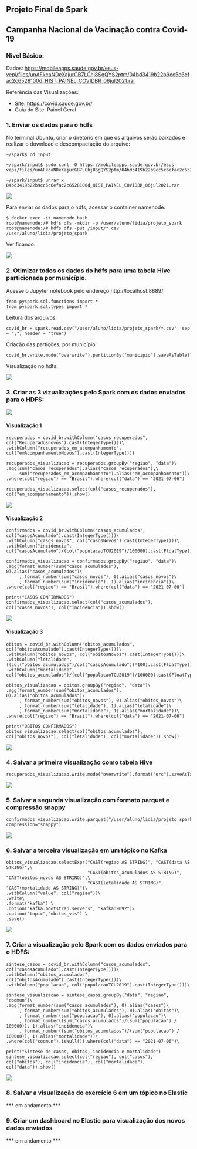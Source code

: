 ## Projeto Final de Spark

## **Campanha Nacional de Vacinação contra Covid-19**



### Nível Básico:

Dados: https://mobileapps.saude.gov.br/esus-vepi/files/unAFkcaNDeXajurGB7LChj8SgQYS2ptm/04bd3419b22b9cc5c6efac2c6528100d_HIST_PAINEL_COVIDBR_06jul2021.rar

Referência das Visualizações:

- Site: https://covid.saude.gov.br/
- Guia do Site: Painel Geral



### 1. Enviar os dados para o hdfs

 No terminal Ubuntu, criar o diretório em que os arquivos serão baixados e realizar o download e descompactação do arquivo:

```
~/spark$ cd input

~/spark/input$ sudo curl -O https://mobileapps.saude.gov.br/esus-vepi/files/unAFkcaNDeXajurGB7LChj8SgQYS2ptm/04bd3419b22b9cc5c6efac2c6528100d_HIST_PAINEL_COVIDBR_06jul2021.rar

~/spark/input$ unrar x 04bd3419b22b9cc5c6efac2c6528100d_HIST_PAINEL_COVIDBR_06jul2021.rar 
```

![](https://github.com/lidiams/projeto_spark_semantix/blob/main/images/exe1_1.PNG)

Para enviar os dados para o hdfs, acessar o container namenode:

```
$ docker exec -it namenode bash
root@namenode:/# hdfs dfs -mkdir -p /user/aluno/lidia/projeto_spark
root@namenode:/# hdfs dfs -put /input/*.csv /user/aluno/lidia/projeto_spark
```

Verificando:

![](https://github.com/lidiams/projeto_spark_semantix/blob/main/images/exe1_2.PNG)



### 2. Otimizar todos os dados do hdfs para uma tabela Hive particionada por município.

Acesse o Jupyter notebook pelo endereço http://localhost:8889/

```
from pyspark.sql.functions import *
from pyspark.sql.types import *
```

Leitura dos arquivos:

```
covid_br = spark.read.csv("/user/aluno/lidia/projeto_spark/*.csv", sep = ";", header = "true")
```

Criação das partições, por município:

```
covid_br.write.mode("overwrite").partitionBy("municipio").saveAsTable("covid_br_municipio")
```

Visualização no hdfs:

![](https://github.com/lidiams/projeto_spark_semantix/blob/main/images/exe2_1.PNG)

### 3. Criar as 3 vizualizações pelo Spark com os dados enviados para o HDFS:

![](https://github.com/lidiams/projeto_spark_semantix/blob/main/images/exe3.PNG)



#### Visualização 1

```
recuperados = covid_br.withColumn("casos_recuperados", col("Recuperadosnovos").cast(IntegerType()))\
.withColumn("recuperados_em_acompanhamento", col("emAcompanhamentoNovos").cast(IntegerType()))
```

```
recuperados_visualizacao = recuperados.groupBy("regiao", "data")\
.agg(sum("casos_recuperados").alias("casos_recuperados"),\
     sum("recuperados_em_acompanhamento").alias("em_acompanhamento"))\
.where(col("regiao") == "Brasil").where(col("data") == "2021-07-06")
```

```
recuperados_visualizacao.select(col("casos_recuperados"), col("em_acompanhamento")).show()
```

![](https://github.com/lidiams/projeto_spark_semantix/blob/main/images/exe3_1.PNG)



#### Visualização 2

```
confirmados = covid_br.withColumn("casos_acumulados", col("casosAcumulado").cast(IntegerType()))\
.withColumn("casos_novos", col("casosNovos").cast(IntegerType()))\
.withColumn("incidencia", col("casosAcumulado")/(col("populacaoTCU2019")/100000).cast(FloatType()))
```

```
confirmados_visualizacao = confirmados.groupBy("regiao", "data")\
.agg(format_number(sum("casos_acumulados"), 0).alias("casos_acumulados")\
     , format_number(sum("casos_novos"), 0).alias("casos_novos")\
     , format_number(sum("incidencia"), 1).alias("incidencia"))\
.where(col("regiao") == "Brasil").where(col("data") == "2021-07-06")
```

```
print("CASOS CONFIRMADOS")
confirmados_visualizacao.select(col("casos_acumulados"), col("casos_novos"), col("incidencia")).show()
```

![](https://github.com/lidiams/projeto_spark_semantix/blob/main/images/exe3_2.PNG)

#### Visualização 3

```
obitos = covid_br.withColumn("obitos_acumulados", col("obitosAcumulado").cast(IntegerType()))\
.withColumn("obitos_novos", col("obitosNovos").cast(IntegerType()))\
.withColumn("letalidade", ((col("obitos_acumulados")/col("casosAcumulado"))*100).cast(FloatType()))\
.withColumn("mortalidade", col("obitos_acumulados")/(col("populacaoTCU2019")/100000).cast(FloatType()))
```

```
obitos_visualizacao = obitos.groupBy("regiao", "data")\
.agg(format_number(sum("obitos_acumulados"), 0).alias("obitos_acumulados")\
     , format_number(sum("obitos_novos"), 0).alias("obitos_novos")\
     , format_number(sum("letalidade"), 1).alias("letalidade")\
     , format_number(sum("mortalidade"), 1).alias("mortalidade"))\
.where(col("regiao") == "Brasil").where(col("data") == "2021-07-06")
```

```
print("OBITOS CONFIRMADOS")
obitos_visualizacao.select(col("obitos_acumulados"), col("obitos_novos"), col("letalidade"), col("mortalidade")).show()
```

![](https://github.com/lidiams/projeto_spark_semantix/blob/main/images/exe3_3.PNG)



### 4. Salvar a primeira visualização como tabela Hive

```
recuperados_visualizacao.write.mode("overwrite").format("orc").saveAsTable("recuperados_covid")
```

![](https://github.com/lidiams/projeto_spark_semantix/blob/main/images/exe4.PNG)



### 5. Salvar a segunda visualização com formato parquet e compressão snappy

```
confirmados_visualizacao.write.parquet("/user/aluno/lidia/projeto_spark/confirmados_covid", compression="snappy")
```

![](https://github.com/lidiams/projeto_spark_semantix/blob/main/images/exe5.PNG)



### 6. Salvar a terceira visualização em um tópico no Kafka

```
obitos_visualizacao.selectExpr("CAST(regiao AS STRING)", "CAST(data AS STRING)",\
                               "CAST(obitos_acumulados AS STRING)", "CAST(obitos_novos AS STRING)",\
                               "CAST(letalidade AS STRING)", "CAST(mortalidade AS STRING)")\
.withColumn("value", col("regiao"))\
.write\
.format("kafka") \
.option("kafka.bootstrap.servers", "kafka:9092")\
.option("topic","obitos_vis") \
.save()
```

![](https://github.com/lidiams/projeto_spark_semantix/blob/main/images/exe6_1.PNG)



### 7. Criar a visualização pelo Spark com os dados enviados para o HDFS:

```
sintese_casos = covid_br.withColumn("casos_acumulados", col("casosAcumulado").cast(IntegerType()))\
.withColumn("obitos_acumulados", col("obitosAcumulado").cast(IntegerType()))\
.withColumn("populacao", col("populacaoTCU2019").cast(IntegerType()))\
```

```
sintese_visualizacao = sintese_casos.groupBy("data", "regiao", "codmun")\
.agg(format_number(sum("casos_acumulados"), 0).alias("casos")\
     , format_number(sum("obitos_acumulados"), 0).alias("obitos")\
     , format_number(sum("populacao"), 0).alias("populacao")\
     , format_number((sum("casos_acumulados")/(sum("populacao") / 100000)), 1).alias("incidencia")\
     , format_number((sum("obitos_acumulados")/(sum("populacao") / 100000)), 1).alias("mortalidade"))\
.where(col("codmun").isNull()).where(col("data") == "2021-07-06")\
```

```
print("Sintese de casos, obitos, incidencia e mortalidade")
sintese_visualizacao.select(col("regiao"), col("casos"), col("obitos"), col("incidencia"), col("mortalidade"), col("data")).show()
```

![](https://github.com/lidiams/projeto_spark_semantix/blob/main/images/exe7_1.PNG)



### 8. Salvar a visualização do exercício 6 em um tópico no Elastic

*** em andamento ***



### 9. Criar um dashboard no Elastic para visualização dos novos dados enviados

*** em andamento ***

